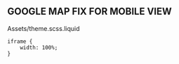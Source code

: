 ## GOOGLE MAP FIX FOR MOBILE VIEW

Assets/theme.scss.liquid

    iframe {
        width: 100%;
    }
